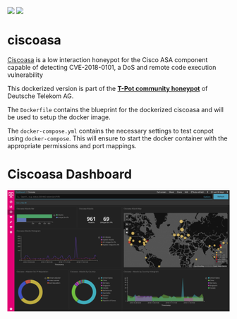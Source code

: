 [![](https://images.microbadger.com/badges/version/dtagdevsec/ciscoasa:1903.svg)](https://microbadger.com/images/dtagdevsec/ciscoasa:1903 "Get your own version badge on microbadger.com") [![](https://images.microbadger.com/badges/image/dtagdevsec/ciscoasa:1903.svg)](https://microbadger.com/images/dtagdevsec/ciscoasa:1903 "Get your own image badge on microbadger.com")

# ciscoasa

[Ciscoasa](https://github.com/cymmetria/ciscoasa_honeypot) is a low interaction honeypot for the Cisco ASA component capable of detecting CVE-2018-0101, a DoS and remote code execution vulnerability

This dockerized version is part of the **[T-Pot community honeypot](http://dtag-dev-sec.github.io/)** of Deutsche Telekom AG.

The `Dockerfile` contains the blueprint for the dockerized ciscoasa and will be used to setup the docker image.

The `docker-compose.yml` contains the necessary settings to test conpot using `docker-compose`. This will ensure to start the docker container with the appropriate permissions and port mappings.

# Ciscoasa Dashboard

![Ciscoasa Dashboard](doc/dashboard.png)
